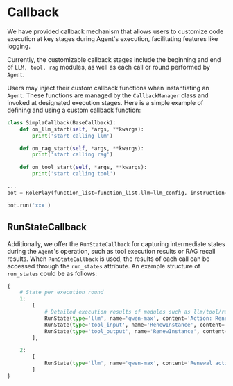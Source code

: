# Callback

We have provided callback mechanism that allows users to customize code execution at key stages during Agent's execution, facilitating features like logging.

Currently, the customizable callback stages include the beginning and end of  `LLM, tool, rag` modules, as well as each call or round performed by `Agent`.

Users may inject their custom callback functions when instantiating an `Agent`. These functions are managed by the `CallbackManager` class and invoked at designated execution stages. Here is a simple example of defining and using a custom callback function:

```Python
class SimplaCallback(BaseCallback):
    def on_llm_start(self, *args, **kwargs):
        print('start calling llm')

    def on_rag_start(self, *args, **kwargs):
        print('start calling rag')

    def on_tool_start(self, *args, **kwargs):
        print('start calling tool')

...
bot = RolePlay(function_list=function_list,llm=llm_config, instruction=role_template, callbacks=[callback], stream=False)

bot.run('xxx')
```

## RunStateCallback

Additionally, we offer the `RunStateCallback` for capturing intermediate states during the `Agent`'s operation, such as tool execution results or RAG recall results. When `RunStateCallback` is used, the results of each call can be accessed through the `run_states` attribute. An example structure of `run_states` could be as follows:
```Python
{
    # State per execution round
    1:
        [
            # Detailed execution results of modules such as llm/tool/rag
            RunState(type='llm', name='qwen-max', content='Action: RenewInstance\nAction Input: {"instance_id": "i-rj90a7e840y5cde", "period": "10"}\n', create_time=1720691946),
            RunState(type='tool_input', name='RenewInstance', content='{"instance_id": "i-rj90a7e840y5cde", "period": "10"}', create_time=1720691946),
            RunState(type='tool_output', name='RenewInstance', content="{'result': 'Renewal of ECS instance ID i-rj90a7e840y5cde completed, for a duration of 10 months.'}", create_time=1720691946)
        ],

    2:
        [
            RunState(type='llm', name='qwen-max', content='Renewal action completed for ECS instance ID i-rj90a7e840y5cde, for a duration of 10 months.', create_time=1720691949)
        ]
}
```
